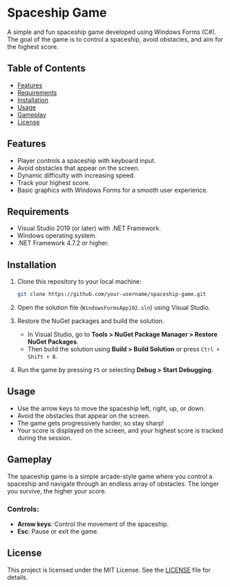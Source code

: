 # Spaceship Game

A simple and fun spaceship game developed using Windows Forms (C#). The goal of the game is to control a spaceship, avoid obstacles, and aim for the highest score.

## Table of Contents

- [Features](#features)
- [Requirements](#requirements)
- [Installation](#installation)
- [Usage](#usage)
- [Gameplay](#gameplay)
- [License](#license)

## Features

- Player controls a spaceship with keyboard input.
- Avoid obstacles that appear on the screen.
- Dynamic difficulty with increasing speed.
- Track your highest score.
- Basic graphics with Windows Forms for a smooth user experience.

## Requirements

- Visual Studio 2019 (or later) with .NET Framework.
- Windows operating system.
- .NET Framework 4.7.2 or higher.

## Installation

1. Clone this repository to your local machine:

    ```bash
    git clone https://github.com/your-username/spaceship-game.git
    ```

2. Open the solution file (`WindowsFormsApp102.sln`) using Visual Studio.

3. Restore the NuGet packages and build the solution.

    - In Visual Studio, go to **Tools > NuGet Package Manager > Restore NuGet Packages**.
    - Then build the solution using **Build > Build Solution** or press `Ctrl + Shift + B`.

4. Run the game by pressing `F5` or selecting **Debug > Start Debugging**.

## Usage

- Use the arrow keys to move the spaceship left, right, up, or down.
- Avoid the obstacles that appear on the screen.
- The game gets progressively harder, so stay sharp!
- Your score is displayed on the screen, and your highest score is tracked during the session.

## Gameplay

The spaceship game is a simple arcade-style game where you control a spaceship and navigate through an endless array of obstacles. The longer you survive, the higher your score.

### Controls:

- **Arrow keys**: Control the movement of the spaceship.
- **Esc**: Pause or exit the game.

## License

This project is licensed under the MIT License. See the [LICENSE](./LICENSE) file for details.
